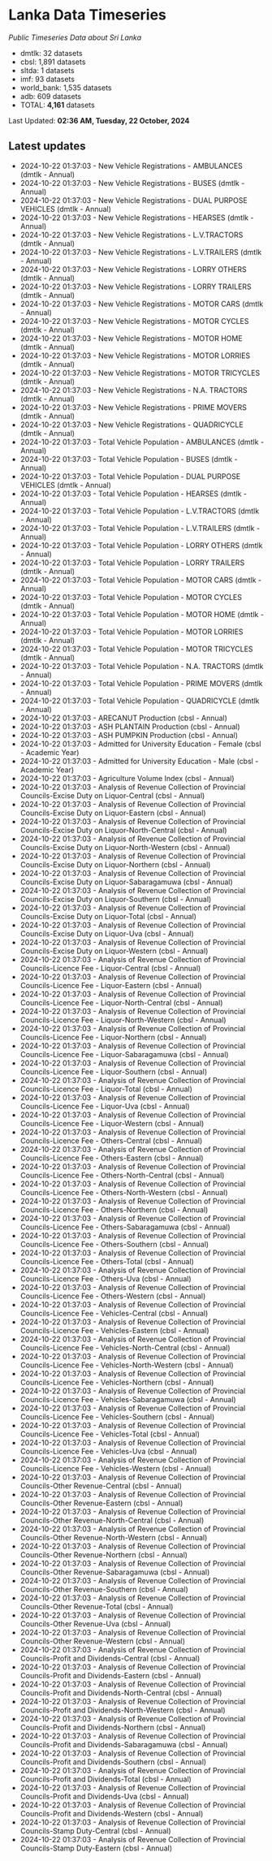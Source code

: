 # Lanka Data Timeseries
*Public Timeseries Data about Sri Lanka*

* dmtlk: 32 datasets
* cbsl: 1,891 datasets
* sltda: 1 datasets
* imf: 93 datasets
* world_bank: 1,535 datasets
* adb: 609 datasets
* TOTAL: **4,161** datasets

Last Updated: **02:36 AM, Tuesday, 22 October, 2024**

## Latest updates

* 2024-10-22 01:37:03 - New Vehicle Registrations - AMBULANCES (dmtlk - Annual)
* 2024-10-22 01:37:03 - New Vehicle Registrations - BUSES (dmtlk - Annual)
* 2024-10-22 01:37:03 - New Vehicle Registrations - DUAL PURPOSE VEHICLES (dmtlk - Annual)
* 2024-10-22 01:37:03 - New Vehicle Registrations - HEARSES (dmtlk - Annual)
* 2024-10-22 01:37:03 - New Vehicle Registrations - L.V.TRACTORS (dmtlk - Annual)
* 2024-10-22 01:37:03 - New Vehicle Registrations - L.V.TRAILERS (dmtlk - Annual)
* 2024-10-22 01:37:03 - New Vehicle Registrations - LORRY OTHERS (dmtlk - Annual)
* 2024-10-22 01:37:03 - New Vehicle Registrations - LORRY TRAILERS (dmtlk - Annual)
* 2024-10-22 01:37:03 - New Vehicle Registrations - MOTOR CARS (dmtlk - Annual)
* 2024-10-22 01:37:03 - New Vehicle Registrations - MOTOR CYCLES (dmtlk - Annual)
* 2024-10-22 01:37:03 - New Vehicle Registrations - MOTOR HOME (dmtlk - Annual)
* 2024-10-22 01:37:03 - New Vehicle Registrations - MOTOR LORRIES (dmtlk - Annual)
* 2024-10-22 01:37:03 - New Vehicle Registrations - MOTOR TRICYCLES (dmtlk - Annual)
* 2024-10-22 01:37:03 - New Vehicle Registrations - N.A. TRACTORS (dmtlk - Annual)
* 2024-10-22 01:37:03 - New Vehicle Registrations - PRIME MOVERS (dmtlk - Annual)
* 2024-10-22 01:37:03 - New Vehicle Registrations - QUADRICYCLE (dmtlk - Annual)
* 2024-10-22 01:37:03 - Total Vehicle Population - AMBULANCES (dmtlk - Annual)
* 2024-10-22 01:37:03 - Total Vehicle Population - BUSES (dmtlk - Annual)
* 2024-10-22 01:37:03 - Total Vehicle Population - DUAL PURPOSE VEHICLES (dmtlk - Annual)
* 2024-10-22 01:37:03 - Total Vehicle Population - HEARSES (dmtlk - Annual)
* 2024-10-22 01:37:03 - Total Vehicle Population - L.V.TRACTORS (dmtlk - Annual)
* 2024-10-22 01:37:03 - Total Vehicle Population - L.V.TRAILERS (dmtlk - Annual)
* 2024-10-22 01:37:03 - Total Vehicle Population - LORRY OTHERS (dmtlk - Annual)
* 2024-10-22 01:37:03 - Total Vehicle Population - LORRY TRAILERS (dmtlk - Annual)
* 2024-10-22 01:37:03 - Total Vehicle Population - MOTOR CARS (dmtlk - Annual)
* 2024-10-22 01:37:03 - Total Vehicle Population - MOTOR CYCLES (dmtlk - Annual)
* 2024-10-22 01:37:03 - Total Vehicle Population - MOTOR HOME (dmtlk - Annual)
* 2024-10-22 01:37:03 - Total Vehicle Population - MOTOR LORRIES (dmtlk - Annual)
* 2024-10-22 01:37:03 - Total Vehicle Population - MOTOR TRICYCLES (dmtlk - Annual)
* 2024-10-22 01:37:03 - Total Vehicle Population - N.A. TRACTORS (dmtlk - Annual)
* 2024-10-22 01:37:03 - Total Vehicle Population - PRIME MOVERS (dmtlk - Annual)
* 2024-10-22 01:37:03 - Total Vehicle Population - QUADRICYCLE (dmtlk - Annual)
* 2024-10-22 01:37:03 - ARECANUT Production (cbsl - Annual)
* 2024-10-22 01:37:03 - ASH PLANTAIN Production (cbsl - Annual)
* 2024-10-22 01:37:03 - ASH PUMPKIN Production (cbsl - Annual)
* 2024-10-22 01:37:03 - Admitted for University Education - Female (cbsl - Academic Year)
* 2024-10-22 01:37:03 - Admitted for University Education - Male (cbsl - Academic Year)
* 2024-10-22 01:37:03 - Agriculture Volume Index (cbsl - Annual)
* 2024-10-22 01:37:03 - Analysis of Revenue Collection of Provincial Councils-Excise Duty on Liquor-Central (cbsl - Annual)
* 2024-10-22 01:37:03 - Analysis of Revenue Collection of Provincial Councils-Excise Duty on Liquor-Eastern (cbsl - Annual)
* 2024-10-22 01:37:03 - Analysis of Revenue Collection of Provincial Councils-Excise Duty on Liquor-North-Central (cbsl - Annual)
* 2024-10-22 01:37:03 - Analysis of Revenue Collection of Provincial Councils-Excise Duty on Liquor-North-Western (cbsl - Annual)
* 2024-10-22 01:37:03 - Analysis of Revenue Collection of Provincial Councils-Excise Duty on Liquor-Northern (cbsl - Annual)
* 2024-10-22 01:37:03 - Analysis of Revenue Collection of Provincial Councils-Excise Duty on Liquor-Sabaragamuwa (cbsl - Annual)
* 2024-10-22 01:37:03 - Analysis of Revenue Collection of Provincial Councils-Excise Duty on Liquor-Southern (cbsl - Annual)
* 2024-10-22 01:37:03 - Analysis of Revenue Collection of Provincial Councils-Excise Duty on Liquor-Total (cbsl - Annual)
* 2024-10-22 01:37:03 - Analysis of Revenue Collection of Provincial Councils-Excise Duty on Liquor-Uva (cbsl - Annual)
* 2024-10-22 01:37:03 - Analysis of Revenue Collection of Provincial Councils-Excise Duty on Liquor-Western (cbsl - Annual)
* 2024-10-22 01:37:03 - Analysis of Revenue Collection of Provincial Councils-Licence Fee - Liquor-Central (cbsl - Annual)
* 2024-10-22 01:37:03 - Analysis of Revenue Collection of Provincial Councils-Licence Fee - Liquor-Eastern (cbsl - Annual)
* 2024-10-22 01:37:03 - Analysis of Revenue Collection of Provincial Councils-Licence Fee - Liquor-North-Central (cbsl - Annual)
* 2024-10-22 01:37:03 - Analysis of Revenue Collection of Provincial Councils-Licence Fee - Liquor-North-Western (cbsl - Annual)
* 2024-10-22 01:37:03 - Analysis of Revenue Collection of Provincial Councils-Licence Fee - Liquor-Northern (cbsl - Annual)
* 2024-10-22 01:37:03 - Analysis of Revenue Collection of Provincial Councils-Licence Fee - Liquor-Sabaragamuwa (cbsl - Annual)
* 2024-10-22 01:37:03 - Analysis of Revenue Collection of Provincial Councils-Licence Fee - Liquor-Southern (cbsl - Annual)
* 2024-10-22 01:37:03 - Analysis of Revenue Collection of Provincial Councils-Licence Fee - Liquor-Total (cbsl - Annual)
* 2024-10-22 01:37:03 - Analysis of Revenue Collection of Provincial Councils-Licence Fee - Liquor-Uva (cbsl - Annual)
* 2024-10-22 01:37:03 - Analysis of Revenue Collection of Provincial Councils-Licence Fee - Liquor-Western (cbsl - Annual)
* 2024-10-22 01:37:03 - Analysis of Revenue Collection of Provincial Councils-Licence Fee - Others-Central (cbsl - Annual)
* 2024-10-22 01:37:03 - Analysis of Revenue Collection of Provincial Councils-Licence Fee - Others-Eastern (cbsl - Annual)
* 2024-10-22 01:37:03 - Analysis of Revenue Collection of Provincial Councils-Licence Fee - Others-North-Central (cbsl - Annual)
* 2024-10-22 01:37:03 - Analysis of Revenue Collection of Provincial Councils-Licence Fee - Others-North-Western (cbsl - Annual)
* 2024-10-22 01:37:03 - Analysis of Revenue Collection of Provincial Councils-Licence Fee - Others-Northern (cbsl - Annual)
* 2024-10-22 01:37:03 - Analysis of Revenue Collection of Provincial Councils-Licence Fee - Others-Sabaragamuwa (cbsl - Annual)
* 2024-10-22 01:37:03 - Analysis of Revenue Collection of Provincial Councils-Licence Fee - Others-Southern (cbsl - Annual)
* 2024-10-22 01:37:03 - Analysis of Revenue Collection of Provincial Councils-Licence Fee - Others-Total (cbsl - Annual)
* 2024-10-22 01:37:03 - Analysis of Revenue Collection of Provincial Councils-Licence Fee - Others-Uva (cbsl - Annual)
* 2024-10-22 01:37:03 - Analysis of Revenue Collection of Provincial Councils-Licence Fee - Others-Western (cbsl - Annual)
* 2024-10-22 01:37:03 - Analysis of Revenue Collection of Provincial Councils-Licence Fee - Vehicles-Central (cbsl - Annual)
* 2024-10-22 01:37:03 - Analysis of Revenue Collection of Provincial Councils-Licence Fee - Vehicles-Eastern (cbsl - Annual)
* 2024-10-22 01:37:03 - Analysis of Revenue Collection of Provincial Councils-Licence Fee - Vehicles-North-Central (cbsl - Annual)
* 2024-10-22 01:37:03 - Analysis of Revenue Collection of Provincial Councils-Licence Fee - Vehicles-North-Western (cbsl - Annual)
* 2024-10-22 01:37:03 - Analysis of Revenue Collection of Provincial Councils-Licence Fee - Vehicles-Northern (cbsl - Annual)
* 2024-10-22 01:37:03 - Analysis of Revenue Collection of Provincial Councils-Licence Fee - Vehicles-Sabaragamuwa (cbsl - Annual)
* 2024-10-22 01:37:03 - Analysis of Revenue Collection of Provincial Councils-Licence Fee - Vehicles-Southern (cbsl - Annual)
* 2024-10-22 01:37:03 - Analysis of Revenue Collection of Provincial Councils-Licence Fee - Vehicles-Total (cbsl - Annual)
* 2024-10-22 01:37:03 - Analysis of Revenue Collection of Provincial Councils-Licence Fee - Vehicles-Uva (cbsl - Annual)
* 2024-10-22 01:37:03 - Analysis of Revenue Collection of Provincial Councils-Licence Fee - Vehicles-Western (cbsl - Annual)
* 2024-10-22 01:37:03 - Analysis of Revenue Collection of Provincial Councils-Other Revenue-Central (cbsl - Annual)
* 2024-10-22 01:37:03 - Analysis of Revenue Collection of Provincial Councils-Other Revenue-Eastern (cbsl - Annual)
* 2024-10-22 01:37:03 - Analysis of Revenue Collection of Provincial Councils-Other Revenue-North-Central (cbsl - Annual)
* 2024-10-22 01:37:03 - Analysis of Revenue Collection of Provincial Councils-Other Revenue-North-Western (cbsl - Annual)
* 2024-10-22 01:37:03 - Analysis of Revenue Collection of Provincial Councils-Other Revenue-Northern (cbsl - Annual)
* 2024-10-22 01:37:03 - Analysis of Revenue Collection of Provincial Councils-Other Revenue-Sabaragamuwa (cbsl - Annual)
* 2024-10-22 01:37:03 - Analysis of Revenue Collection of Provincial Councils-Other Revenue-Southern (cbsl - Annual)
* 2024-10-22 01:37:03 - Analysis of Revenue Collection of Provincial Councils-Other Revenue-Total (cbsl - Annual)
* 2024-10-22 01:37:03 - Analysis of Revenue Collection of Provincial Councils-Other Revenue-Uva (cbsl - Annual)
* 2024-10-22 01:37:03 - Analysis of Revenue Collection of Provincial Councils-Other Revenue-Western (cbsl - Annual)
* 2024-10-22 01:37:03 - Analysis of Revenue Collection of Provincial Councils-Profit and Dividends-Central (cbsl - Annual)
* 2024-10-22 01:37:03 - Analysis of Revenue Collection of Provincial Councils-Profit and Dividends-Eastern (cbsl - Annual)
* 2024-10-22 01:37:03 - Analysis of Revenue Collection of Provincial Councils-Profit and Dividends-North-Central (cbsl - Annual)
* 2024-10-22 01:37:03 - Analysis of Revenue Collection of Provincial Councils-Profit and Dividends-North-Western (cbsl - Annual)
* 2024-10-22 01:37:03 - Analysis of Revenue Collection of Provincial Councils-Profit and Dividends-Northern (cbsl - Annual)
* 2024-10-22 01:37:03 - Analysis of Revenue Collection of Provincial Councils-Profit and Dividends-Sabaragamuwa (cbsl - Annual)
* 2024-10-22 01:37:03 - Analysis of Revenue Collection of Provincial Councils-Profit and Dividends-Southern (cbsl - Annual)
* 2024-10-22 01:37:03 - Analysis of Revenue Collection of Provincial Councils-Profit and Dividends-Total (cbsl - Annual)
* 2024-10-22 01:37:03 - Analysis of Revenue Collection of Provincial Councils-Profit and Dividends-Uva (cbsl - Annual)
* 2024-10-22 01:37:03 - Analysis of Revenue Collection of Provincial Councils-Profit and Dividends-Western (cbsl - Annual)
* 2024-10-22 01:37:03 - Analysis of Revenue Collection of Provincial Councils-Stamp Duty-Central (cbsl - Annual)
* 2024-10-22 01:37:03 - Analysis of Revenue Collection of Provincial Councils-Stamp Duty-Eastern (cbsl - Annual)